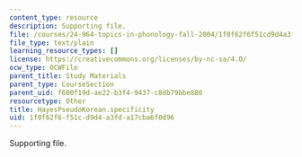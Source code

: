 ```yaml
---
content_type: resource
description: Supporting file.
file: /courses/24-964-topics-in-phonology-fall-2004/1f0f62f6f51cd9d4a3fda17cba6f0d96_HayesPseudoKorean.specificity
file_type: text/plain
learning_resource_types: []
license: https://creativecommons.org/licenses/by-nc-sa/4.0/
ocw_type: OCWFile
parent_title: Study Materials
parent_type: CourseSection
parent_uid: f600f19d-ae22-b3f4-9437-c8db79bbe880
resourcetype: Other
title: HayesPseudoKorean.specificity
uid: 1f0f62f6-f51c-d9d4-a3fd-a17cba6f0d96
---
```

Supporting file.